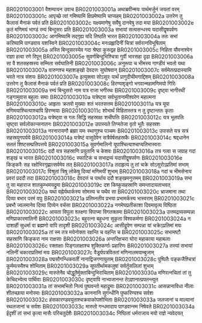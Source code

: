 BR0201003001	वैशम्पायन उवाच
BR0201003001a	अथाब्रवीन्मयः पार्थमर्जुनं जयतां वरम्
BR0201003001c	आपृच्छे त्वां गमिष्यामि क्षिप्रमेष्यामि चाप्यहम्
BR0201003002a	उत्तरेण तु कैलासं मैनाकं पर्वतं प्रति
BR0201003002c	यक्ष्यमाणेषु सर्वेषु दानवेषु तदा मया
BR0201003002e	कृतं मणिमयं भाण्डं रम्यं बिन्दुसरः प्रति
BR0201003003a	सभायां सत्यसन्धस्य यदासीद्वृषपर्वणः
BR0201003003c	आगमिष्यामि तद्गृह्य यदि तिष्ठति भारत
BR0201003004a	ततः सभां करिष्यामि पाण्डवाय यशस्विने
BR0201003004c	मनःप्रह्लादिनीं चित्रां सर्वरत्नविभूषिताम्
BR0201003005a	अस्ति बिन्दुसरस्येव गदा श्रेष्ठा कुरूद्वह
BR0201003005c	निहिता यौवनाश्वेन राज्ञा हत्वा रणे रिपून्
BR0201003005e	सुवर्णबिन्दुभिश्चित्रा गुर्वी भारसहा दृढा
BR0201003006a	सा वै शतसहस्रस्य सम्मिता सर्वघातिनी
BR0201003006c	अनुरूपा च भीमस्य गाण्डीवं भवतो यथा
BR0201003007a	वारुणश्च महाशङ्खो देवदत्तः सुघोषवान्
BR0201003007c	सर्वमेतत्प्रदास्यामि भवते नात्र संशयः
BR0201003007e	इत्युक्त्वा सोऽसुरः पार्थं प्रागुदीचीमगाद्दिशम्
BR0201003008a	उत्तरेण तु कैलासं मैनाकं पर्वतं प्रति
BR0201003008c	हिरण्यशृङ्गो भगवान्महामणिमयो गिरिः
BR0201003009a	रम्यं बिन्दुसरो नाम यत्र राजा भगीरथः
BR0201003009c	दृष्ट्वा भागीरथीं गङ्गामुवास बहुलाः समाः
BR0201003010a	यत्रेष्ट्वा सर्वभूतानामीश्वरेण महात्मना
BR0201003010c	आहृताः क्रतवो मुख्याः शतं भरतसत्तम
BR0201003011a	यत्र यूपा मणिमयाश्चित्याश्चापि हिरण्मयाः
BR0201003011c	शोभार्थं विहितास्तत्र न तु दृष्टान्ततः कृताः
BR0201003012a	यत्रेष्ट्वा स गतः सिद्धिं सहस्राक्षः शचीपतिः
BR0201003012c	यत्र भूतपतिः सृष्ट्वा सर्वलोकान्सनातनः
BR0201003012e	उपास्यते तिग्मतेजा वृतो भूतैः सहस्रशः
BR0201003013a	नरनारायणौ ब्रह्मा यमः स्थाणुश्च पञ्चमः
BR0201003013c	उपासते यत्र सत्रं सहस्रयुगपर्यये
BR0201003014a	यत्रेष्टं वासुदेवेन सत्रैर्वर्षसहस्रकैः
BR0201003014c	श्रद्दधानेन सततं शिष्टसम्प्रतिपत्तये
BR0201003015a	सुवर्णमालिनो यूपाश्चित्याश्चाप्यतिभास्वराः
BR0201003015c	ददौ यत्र सहस्राणि प्रयुतानि च केशवः
BR0201003016a	तत्र गत्वा स जग्राह गदां शङ्खं च भारत
BR0201003016c	स्फाटिकं च सभाद्रव्यं यदासीद्वृषपर्वणः
BR0201003016e	किङ्करैः सह रक्षोभिरगृह्णात्सर्वमेव तत्
BR0201003017a	तदाहृत्य तु तां चक्रे सोऽसुरोऽप्रतिमां सभाम्
BR0201003017c	विश्रुतां त्रिषु लोकेषु दिव्यां मणिमयीं शुभाम्
BR0201003018a	गदां च भीमसेनाय प्रवरां प्रददौ तदा
BR0201003018c	देवदत्तं च पार्थाय ददौ शङ्खमनुत्तमम्
BR0201003019a	सभा तु सा महाराज शातकुम्भमयद्रुमा
BR0201003019c	दश किष्कुसहस्राणि समन्तादायताभवत्
BR0201003020a	यथा वह्नेर्यथार्कस्य सोमस्य च यथैव सा
BR0201003020c	भ्राजमाना तथा दिव्या बभार परमं वपुः
BR0201003021a	प्रतिघ्नतीव प्रभया प्रभामर्कस्य भास्वराम्
BR0201003021c	प्रबभौ ज्वलमानेव दिव्या दिव्येन वर्चसा
BR0201003022a	नगमेघप्रतीकाशा दिवमावृत्य विष्ठिता
BR0201003022c	आयता विपुला श्लक्ष्णा विपाप्मा विगतक्लमा
BR0201003023a	उत्तमद्रव्यसम्पन्ना मणिप्राकारमालिनी
BR0201003023c	बहुरत्ना बहुधना सुकृता विश्वकर्मणा
BR0201003024a	न दाशार्ही सुधर्मा वा ब्रह्मणो वापि तादृशी
BR0201003024c	आसीद्रूपेण सम्पन्ना यां चक्रेऽप्रतिमां मयः
BR0201003025a	तां स्म तत्र मयेनोक्ता रक्षन्ति च वहन्ति च
BR0201003025c	सभामष्टौ सहस्राणि किङ्करा नाम राक्षसाः
BR0201003026a	अन्तरिक्षचरा घोरा महाकाया महाबलाः
BR0201003026c	रक्ताक्षाः पिङ्गलाक्षाश्च शुक्तिकर्णाः प्रहारिणः
BR0201003027a	तस्यां सभायां नलिनीं चकाराप्रतिमां मयः
BR0201003027c	वैडूर्यपत्रविततां मणिनालमयाम्बुजाम्
BR0201003028a	पद्मसौगन्धिकवतीं नानाद्विजगणायुताम्
BR0201003028c	पुष्पितैः पङ्कजैश्चित्रां कूर्ममत्स्यैश्च शोभिताम्
BR0201003029a	सूपतीर्थामकलुषां सर्वर्तुसलिलां शुभाम्
BR0201003029c	मारुतेनैव चोद्धूतैर्मुक्ताबिन्दुभिराचिताम्
BR0201003030a	मणिरत्नचितां तां तु केचिदभ्येत्य पार्थिवाः
BR0201003030c	दृष्ट्वापि नाभ्यजानन्त तेऽज्ञानात्प्रपतन्त्युत
BR0201003031a	तां सभामभितो नित्यं पुष्पवन्तो महाद्रुमाः
BR0201003031c	आसन्नानाविधा नीलाः शीतच्छाया मनोरमाः
BR0201003032a	काननानि सुगन्धीनि पुष्करिण्यश्च सर्वशः
BR0201003032c	हंसकारण्डवयुताश्चक्रवाकोपशोभिताः
BR0201003033a	जलजानां च माल्यानां स्थलजानां च सर्वशः
BR0201003033c	मारुतो गन्धमादाय पाण्डवान्स्म निषेवते
BR0201003034a	ईदृशीं तां सभां कृत्वा मासैः परिचतुर्दशैः
BR0201003034c	निष्ठितां धर्मराजाय मयो राज्ञे न्यवेदयत्
